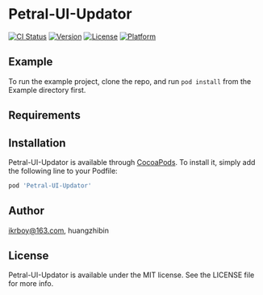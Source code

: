 # Petral-UI-Updator

[![CI Status](https://img.shields.io/travis/ikrboy@163.com/Petral-UI-Updator.svg?style=flat)](https://travis-ci.org/ikrboy@163.com/Petral-UI-Updator)
[![Version](https://img.shields.io/cocoapods/v/Petral-UI-Updator.svg?style=flat)](https://cocoapods.org/pods/Petral-UI-Updator)
[![License](https://img.shields.io/cocoapods/l/Petral-UI-Updator.svg?style=flat)](https://cocoapods.org/pods/Petral-UI-Updator)
[![Platform](https://img.shields.io/cocoapods/p/Petral-UI-Updator.svg?style=flat)](https://cocoapods.org/pods/Petral-UI-Updator)

## Example

To run the example project, clone the repo, and run `pod install` from the Example directory first.

## Requirements

## Installation

Petral-UI-Updator is available through [CocoaPods](https://cocoapods.org). To install
it, simply add the following line to your Podfile:

```ruby
pod 'Petral-UI-Updator'
```

## Author

ikrboy@163.com, huangzhibin

## License

Petral-UI-Updator is available under the MIT license. See the LICENSE file for more info.
